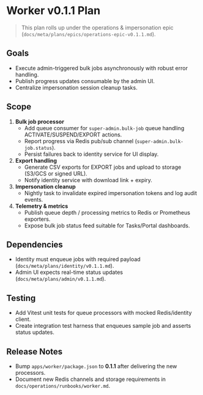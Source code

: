 # Worker v0.1.1 Plan

> This plan rolls up under the operations & impersonation epic (`docs/meta/plans/epics/operations-epic-v0.1.1.md`).

## Goals
- Execute admin-triggered bulk jobs asynchronously with robust error handling.
- Publish progress updates consumable by the admin UI.
- Centralize impersonation session cleanup tasks.

## Scope
1. **Bulk job processor**
   - Add queue consumer for `super-admin.bulk-job` queue handling ACTIVATE/SUSPEND/EXPORT actions.
   - Report progress via Redis pub/sub channel (`super-admin.bulk-job.status`).
   - Persist failures back to identity service for UI display.
2. **Export handling**
   - Generate CSV exports for EXPORT jobs and upload to storage (S3/GCS or signed URL).
   - Notify identity service with download link + expiry.
3. **Impersonation cleanup**
   - Nightly task to invalidate expired impersonation tokens and log audit events.
4. **Telemetry & metrics**
   - Publish queue depth / processing metrics to Redis or Prometheus exporters.
   - Expose bulk job status feed suitable for Tasks/Portal dashboards.

## Dependencies
- Identity must enqueue jobs with required payload (`docs/meta/plans/identity/v0.1.1.md`).
- Admin UI expects real-time status updates (`docs/meta/plans/admin/v0.1.1.md`).

## Testing
- Add Vitest unit tests for queue processors with mocked Redis/identity client.
- Create integration test harness that enqueues sample job and asserts status updates.

## Release Notes
- Bump `apps/worker/package.json` to **0.1.1** after delivering the new processors.
- Document new Redis channels and storage requirements in `docs/operations/runbooks/worker.md`.
